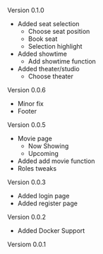 Version 0.1.0
- Added seat selection
    - Choose seat position
    - Book seat
    - Selection highlight
- Added showtime
    - Add showtime function
- Added theater/studio
    - Choose theater

Version 0.0.6
- Minor fix
- Footer

Version 0.0.5
- Movie page
    - Now Showing
    - Upcoming
- Added add movie function
- Roles tweaks

Version 0.0.3
- Added login page
- Added register page

Version 0.0.2
- Added Docker Support

Versiom 0.0.1
